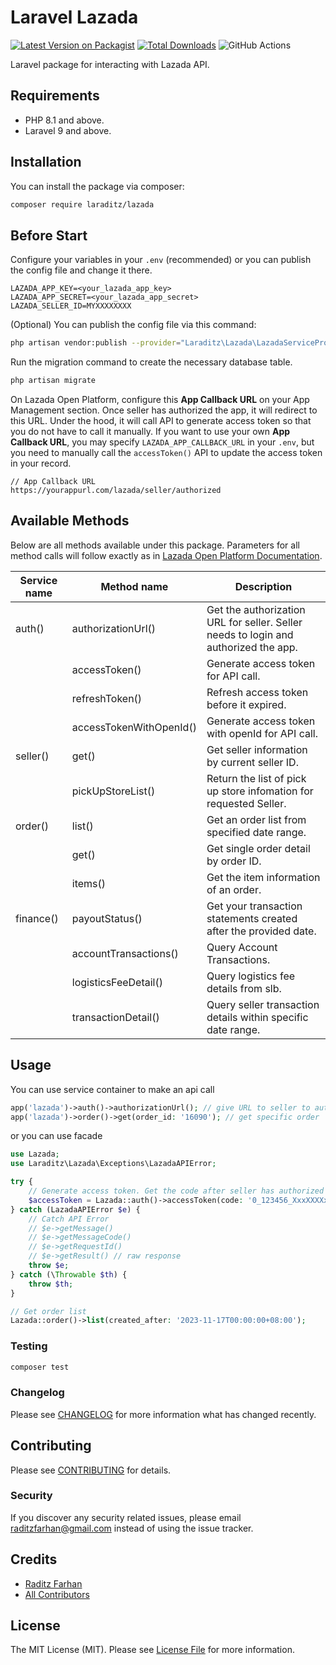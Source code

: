 # Laravel Lazada

[![Latest Version on Packagist](https://img.shields.io/packagist/v/laraditz/lazada.svg?style=flat-square)](https://packagist.org/packages/laraditz/lazada)
[![Total Downloads](https://img.shields.io/packagist/dt/laraditz/lazada.svg?style=flat-square)](https://packagist.org/packages/laraditz/lazada)
![GitHub Actions](https://github.com/laraditz/lazada/actions/workflows/main.yml/badge.svg)

Laravel package for interacting with Lazada API.

## Requirements
- PHP 8.1 and above.
- Laravel 9 and above.

## Installation

You can install the package via composer:

```bash
composer require laraditz/lazada
```

## Before Start

Configure your variables in your `.env` (recommended) or you can publish the config file and change it there.
```
LAZADA_APP_KEY=<your_lazada_app_key>
LAZADA_APP_SECRET=<your_lazada_app_secret>
LAZADA_SELLER_ID=MYXXXXXXXX
```

(Optional) You can publish the config file via this command:
```bash
php artisan vendor:publish --provider="Laraditz\Lazada\LazadaServiceProvider" --tag="config"
```

Run the migration command to create the necessary database table.
```bash
php artisan migrate
```

On Lazada Open Platform, configure this **App Callback URL** on your App Management section. Once seller has authorized the app, it will redirect to this URL. Under the hood, it will call API to generate access token so that you do not have to call it manually. If you want to use your own **App Callback URL**, you may specify `LAZADA_APP_CALLBACK_URL` in your `.env`, but you need to manually call the `accessToken()` API to update the access token in your record.
```
// App Callback URL
https://yourappurl.com/lazada/seller/authorized
```

## Available Methods

Below are all methods available under this package. Parameters for all method calls will follow exactly as in [Lazada Open Platform Documentation](https://open.lazada.com/apps/doc/api).

| Service name      | Method name               | Description  
|-------------------|---------------------------|------------------------------
| auth()            | authorizationUrl()        | Get the authorization URL for seller. Seller needs to login and authorized the app.  
|                   | accessToken()             | Generate access token for API call.  
|                   | refreshToken()            | Refresh access token before it expired. 
|                   | accessTokenWithOpenId()   | Generate access token with openId for API call.  
| seller()          | get()                     | Get seller information by current seller ID.
|                   | pickUpStoreList()         | Return the list of pick up store infomation for requested Seller.  
| order()           | list()                    | Get an order list from specified date range.  
|                   | get()                     | Get single order detail by order ID.  
|                   | items()                   | Get the item information of an order.  
| finance()         | payoutStatus()            | Get your transaction statements created after the provided date.  
|                   | accountTransactions()     | Query Account Transactions.  
|                   | logisticsFeeDetail()      | Query logistics fee details from slb.  
|                   | transactionDetail()       | Query seller transaction details within specific date range.  


## Usage

You can use service container to make an api call
```php
app('lazada')->auth()->authorizationUrl(); // give URL to seller to authorize app
app('lazada')->order()->get(order_id: '16090'); // get specific order
```

or you can use facade

```php
use Lazada;
use Laraditz\Lazada\Exceptions\LazadaAPIError;

try {
    // Generate access token. Get the code after seller has authorized the app.
    $accessToken = Lazada::auth()->accessToken(code: '0_123456_XxxXXXXxxXXxxXXXXxxxxxxXXXXxx');   
} catch (LazadaAPIError $e) {
    // Catch API Error
    // $e->getMessage()
    // $e->getMessageCode()
    // $e->getRequestId()
    // $e->getResult() // raw response
    throw $e;
} catch (\Throwable $th) {
    throw $th;
}

// Get order list
Lazada::order()->list(created_after: '2023-11-17T00:00:00+08:00');
```

### Testing

```bash
composer test
```

### Changelog

Please see [CHANGELOG](CHANGELOG.md) for more information what has changed recently.

## Contributing

Please see [CONTRIBUTING](CONTRIBUTING.md) for details.

### Security

If you discover any security related issues, please email raditzfarhan@gmail.com instead of using the issue tracker.

## Credits

-   [Raditz Farhan](https://github.com/laraditz)
-   [All Contributors](../../contributors)

## License

The MIT License (MIT). Please see [License File](LICENSE.md) for more information.
